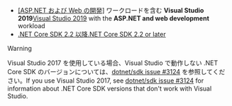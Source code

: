 * <span data-ttu-id="190a5-101">[[ASP.NET および Web の開発]](https://visualstudio.microsoft.com/downloads/?utm_medium=microsoft&utm_source=docs.microsoft.com&utm_campaign=inline+link&utm_content=download+vs2019) ワークロードを含む **Visual Studio 2019**</span><span class="sxs-lookup"><span data-stu-id="190a5-101">[Visual Studio 2019](https://visualstudio.microsoft.com/downloads/?utm_medium=microsoft&utm_source=docs.microsoft.com&utm_campaign=inline+link&utm_content=download+vs2019) with the **ASP.NET and web development** workload</span></span>
* [<span data-ttu-id="190a5-102">.NET Core SDK 2.2 以降</span><span class="sxs-lookup"><span data-stu-id="190a5-102">.NET Core SDK 2.2 or later</span></span>](https://dotnet.microsoft.com/download/dotnet-core)

> [!WARNING]
> <span data-ttu-id="190a5-103">Visual Studio 2017 を使用している場合、Visual Studio で動作しない .NET Core SDK のバージョンについては、[dotnet/sdk issue #3124](https://github.com/dotnet/sdk/issues/3124) を参照してください。</span><span class="sxs-lookup"><span data-stu-id="190a5-103">If you use Visual Studio 2017, see [dotnet/sdk issue #3124](https://github.com/dotnet/sdk/issues/3124) for information about .NET Core SDK versions that don't work with Visual Studio.</span></span>
